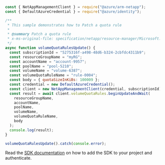 ```javascript
const { NetAppManagementClient } = require("@azure/arm-netapp");
const { DefaultAzureCredential } = require("@azure/identity");

/**
 * This sample demonstrates how to Patch a quota rule
 *
 * @summary Patch a quota rule
 * x-ms-original-file: specification/netapp/resource-manager/Microsoft.NetApp/stable/2022-01-01/examples/VolumeQuotaRules_Update.json
 */
async function volumeQuotaRulesUpdate() {
  const subscriptionId = "5275316f-a498-48d6-b324-2cbfdc4311b9";
  const resourceGroupName = "myRG";
  const accountName = "account-9957";
  const poolName = "pool-5210";
  const volumeName = "volume-6387";
  const volumeQuotaRuleName = "rule-0004";
  const body = { quotaSizeInKiBs: 100009 };
  const credential = new DefaultAzureCredential();
  const client = new NetAppManagementClient(credential, subscriptionId);
  const result = await client.volumeQuotaRules.beginUpdateAndWait(
    resourceGroupName,
    accountName,
    poolName,
    volumeName,
    volumeQuotaRuleName,
    body
  );
  console.log(result);
}

volumeQuotaRulesUpdate().catch(console.error);
```

Read the [SDK documentation](https://github.com/Azure/azure-sdk-for-js/blob/%40azure%2Farm-netapp_16.0.0/sdk/netapp/arm-netapp/README.md) on how to add the SDK to your project and authenticate.
